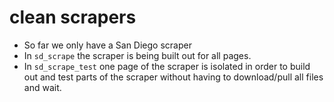 # clean scrapers

- So far we only have a San Diego scraper
- In `sd_scrape` the scraper is being built out for all pages.
- In `sd_scrape_test` one page of the scraper is isolated in order to build out and test parts of the scraper without having to download/pull all files and wait.
